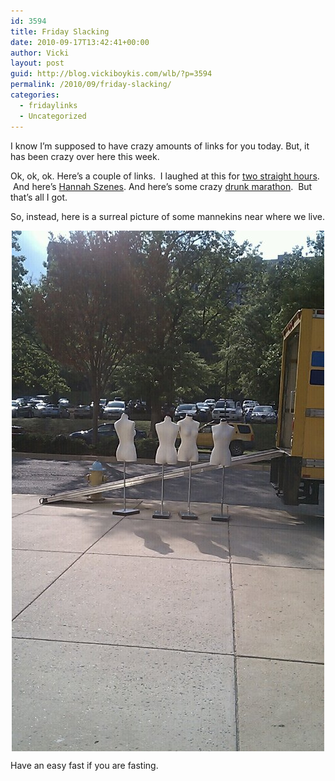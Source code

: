 ```yaml
---
id: 3594
title: Friday Slacking
date: 2010-09-17T13:42:41+00:00
author: Vicki
layout: post
guid: http://blog.vickiboykis.com/wlb/?p=3594
permalink: /2010/09/friday-slacking/
categories:
  - fridaylinks
  - Uncategorized
---
```

I know I&#8217;m supposed to have crazy amounts of links for you today. But, it has been crazy over here this week.

Ok, ok, ok. Here&#8217;s a couple of links.  I laughed at this for [two straight hours](http://thebloggess.com/?p=8250).  And here&#8217;s [Hannah Szenes](http://www.harpyness.com/2010/09/11/poetry-saturdays-hannah-szenes/). And here&#8217;s some crazy [drunk marathon](http://www.aladyinlondon.com/2010/09/lady-runs-the-medoc-marathon.html).  But that&#8217;s all I got.

So, instead, here is a surreal picture of some mannekins near where we live.

<img style="display: block; margin-right: auto; margin-left: auto;" src="https://raw.githubusercontent.com/veekaybee/wlb/gh-pages/assets/images/2010/09/wpid-IMAG0282.jpg" alt="image" />

Have an easy fast if you are fasting.